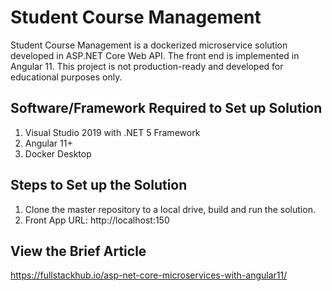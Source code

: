 # Student Course Management

Student Course Management is a dockerized microservice solution developed in ASP.NET Core Web API. The front end is implemented in Angular 11. This project is not production-ready 
and developed for educational purposes only.

## Software/Framework Required to Set up Solution

 1. Visual Studio 2019 with .NET 5 Framework 
 2. Angular 11+
 3. Docker Desktop
 
## Steps to Set up the Solution

1. Clone the master repository to a local drive, build and run the solution. 
2. Front App URL: http://localhost:150

## View the Brief Article

https://fullstackhub.io/asp-net-core-microservices-with-angular11/
